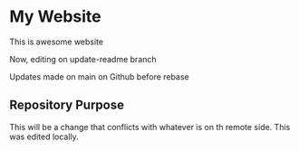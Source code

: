 # My Website

This is awesome website

Now, editing on update-readme branch

Updates made on main on Github before rebase

## Repository Purpose

This will be a change that conflicts
with whatever is on th remote side.
This was edited locally.